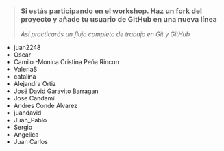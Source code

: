 > ### Si estás participando en el workshop. Haz un fork del proyecto y añade tu usuario de GitHub en una nueva línea
>
> _Así practicarás un flujo completo de trabajo en Git y GitHub_

- juan2248
- Oscar
- Camilo
-Monica Cristina Peña Rincon
- ValeriaS
- catalina
- Alejandra Ortiz
- José David Garavito Barragan 
- Jose Candamil
- Andres Conde Alvarez
- juandavid
- Juan_Pablo
- Sergio
- Angelica
- Juan Carlos

